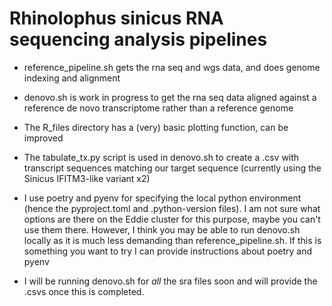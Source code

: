 # Rhinolophus sinicus RNA sequencing analysis pipelines

- reference_pipeline.sh gets the rna seq and wgs data, and does genome indexing and alignment

- denovo.sh is work in progress to get the rna seq data aligned against a reference de novo transcriptome rather than a reference genome

- The R_files directory has a (very) basic plotting function, can be improved
- The tabulate_tx.py script is used in denovo.sh to create a .csv with 
transcript sequences matching our target sequence (currently using the Sinicus IFITM3-like variant x2)

- I use poetry and pyenv for specifying the local python environment (hence the pyproject.toml and .python-version files). I am not sure what options are there on the Eddie cluster for this purpose, maybe you can't use them there. However, I think you may be able to run denovo.sh locally as it is much less demanding than reference_pipeline.sh. If this is something you want to try I can provide instructions about poetry and pyenv

- I will be running denovo.sh for *all* the sra files soon and will provide the .csvs once this is completed.